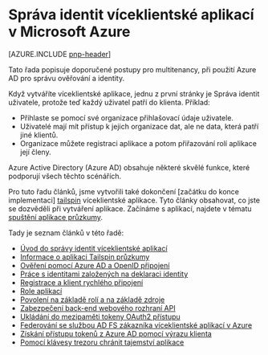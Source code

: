 <properties
   pageTitle="Správa identit víceklientské aplikací | Microsoft Azure"
   description="Doporučené postupy pro správu ověřování, povolení a identity v víceklientské aplikace."
   services=""
   documentationCenter="na"
   authors="MikeWasson"
   manager="roshar"
   editor=""
   tags=""/>

<tags
   ms.service="guidance"
   ms.devlang="dotnet"
   ms.topic="article"
   ms.tgt_pltfrm="na"
   ms.workload="na"
   ms.date="06/02/2016"
   ms.author="mwasson"/>

# <a name="identity-management-for-multitenant-applications-in-microsoft-azure"></a>Správa identit víceklientské aplikací v Microsoft Azure

[AZURE.INCLUDE [pnp-header](../../includes/guidance-pnp-header-include.md)]

Tato řada popisuje doporučené postupy pro multitenancy, při použití Azure AD pro správu ověřování a identity.

Když vytváříte víceklientské aplikace, jednu z první stránky je Správa identit uživatele, protože teď každý uživatel patří do klienta. Příklad:

- Přihlaste se pomocí své organizace přihlašovací údaje uživatele.
- Uživatelé mají mít přístup k jejich organizace dat, ale ne data, která patří jiné klientů.
- Organizace můžete registraci aplikace a potom přiřazování rolí aplikace její členy.

Azure Active Directory (Azure AD) obsahuje některé skvělé funkce, které podporují všech těchto scénářích.

Pro tuto řadu článků, jsme vytvořili také dokončení [začátku do konce implementaci] [ tailspin] víceklientské aplikace. Tyto články obsahovat, co jste se dozvěděli při vytváření aplikace. Začínáme s aplikací, najdete v tématu [spuštění aplikace průzkumy](https://github.com/Azure-Samples/guidance-identity-management-for-multitenant-apps/blob/master/docs/running-the-app.md).

Tady je seznam článků v této řadě:

- [Úvod do správy identit víceklientské aplikací](guidance-multitenant-identity-intro.md)
- [Informace o aplikaci Tailspin průzkumy](guidance-multitenant-identity-tailspin.md)
- [Ověření pomocí Azure AD a OpenID připojení](guidance-multitenant-identity-authenticate.md)
- [Práce s identitami založených na deklaraci identity](guidance-multitenant-identity-claims.md)
- [Registrace a klient rychlého připojení](guidance-multitenant-identity-signup.md)
- [Role aplikací](guidance-multitenant-identity-app-roles.md)
- [Povolení na základě rolí a na základě zdroje](guidance-multitenant-identity-authorize.md)
- [Zabezpečení back-end webového rozhraní API](guidance-multitenant-identity-web-api.md)
- [Ukládání do mezipaměti tokeny OAuth2 přístupu](guidance-multitenant-identity-token-cache.md)
- [Federování se službou AD FS zákazníka víceklientské aplikací v Azure](guidance-multitenant-identity-adfs.md)
- [Získání přístupu tokenů z Azure AD pomocí výrazu klienta](guidance-multitenant-identity-client-assertion.md)
- [Pomocí klávesy trezoru chránit tajemství aplikace](guidance-multitenant-identity-keyvault.md)

[tailspin]: https://github.com/Azure-Samples/guidance-identity-management-for-multitenant-apps
